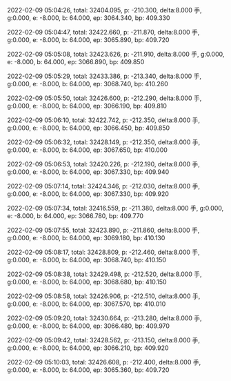 2022-02-09 05:04:26, total: 32404.095, p: -210.300, delta:8.000 手, g:0.000, e: -8.000, b: 64.000, ep: 3064.340, bp: 409.330

2022-02-09 05:04:47, total: 32422.660, p: -211.870, delta:8.000 手, g:0.000, e: -8.000, b: 64.000, ep: 3065.890, bp: 409.720

2022-02-09 05:05:08, total: 32423.626, p: -211.910, delta:8.000 手, g:0.000, e: -8.000, b: 64.000, ep: 3066.890, bp: 409.850

2022-02-09 05:05:29, total: 32433.386, p: -213.340, delta:8.000 手, g:0.000, e: -8.000, b: 64.000, ep: 3068.740, bp: 410.260

2022-02-09 05:05:50, total: 32426.600, p: -212.290, delta:8.000 手, g:0.000, e: -8.000, b: 64.000, ep: 3066.190, bp: 409.810

2022-02-09 05:06:10, total: 32422.742, p: -212.350, delta:8.000 手, g:0.000, e: -8.000, b: 64.000, ep: 3066.450, bp: 409.850

2022-02-09 05:06:32, total: 32428.149, p: -212.350, delta:8.000 手, g:0.000, e: -8.000, b: 64.000, ep: 3067.650, bp: 410.000

2022-02-09 05:06:53, total: 32420.226, p: -212.190, delta:8.000 手, g:0.000, e: -8.000, b: 64.000, ep: 3067.330, bp: 409.940

2022-02-09 05:07:14, total: 32424.346, p: -212.030, delta:8.000 手, g:0.000, e: -8.000, b: 64.000, ep: 3067.330, bp: 409.920

2022-02-09 05:07:34, total: 32416.559, p: -211.380, delta:8.000 手, g:0.000, e: -8.000, b: 64.000, ep: 3066.780, bp: 409.770

2022-02-09 05:07:55, total: 32423.890, p: -211.860, delta:8.000 手, g:0.000, e: -8.000, b: 64.000, ep: 3069.180, bp: 410.130

2022-02-09 05:08:17, total: 32428.809, p: -212.460, delta:8.000 手, g:0.000, e: -8.000, b: 64.000, ep: 3068.740, bp: 410.150

2022-02-09 05:08:38, total: 32429.498, p: -212.520, delta:8.000 手, g:0.000, e: -8.000, b: 64.000, ep: 3068.680, bp: 410.150

2022-02-09 05:08:58, total: 32426.906, p: -212.510, delta:8.000 手, g:0.000, e: -8.000, b: 64.000, ep: 3067.570, bp: 410.010

2022-02-09 05:09:20, total: 32430.664, p: -213.280, delta:8.000 手, g:0.000, e: -8.000, b: 64.000, ep: 3066.480, bp: 409.970

2022-02-09 05:09:42, total: 32428.562, p: -213.150, delta:8.000 手, g:0.000, e: -8.000, b: 64.000, ep: 3066.210, bp: 409.920

2022-02-09 05:10:03, total: 32426.608, p: -212.400, delta:8.000 手, g:0.000, e: -8.000, b: 64.000, ep: 3065.360, bp: 409.720